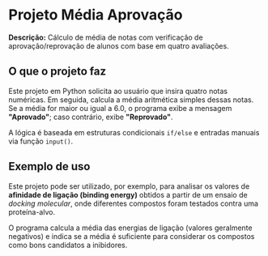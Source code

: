 # Projeto Média Aprovação

**Descrição:** Cálculo de média de notas com verificação de aprovação/reprovação de alunos com base em quatro avaliações.

## O que o projeto faz

Este projeto em Python solicita ao usuário que insira quatro notas numéricas. Em seguida, calcula a média aritmética simples dessas notas.  
Se a média for maior ou igual a 6.0, o programa exibe a mensagem **"Aprovado"**; caso contrário, exibe **"Reprovado"**.

A lógica é baseada em estruturas condicionais `if/else` e entradas manuais via função `input()`.

## Exemplo de uso

Este projeto pode ser utilizado, por exemplo, para analisar os valores de **afinidade de ligação (binding energy)** obtidos a partir de um ensaio de *docking molecular*, onde diferentes compostos foram testados contra uma proteína-alvo.

O programa calcula a média das energias de ligação (valores geralmente negativos) e indica se a média é suficiente para considerar os compostos como bons candidatos a inibidores.

